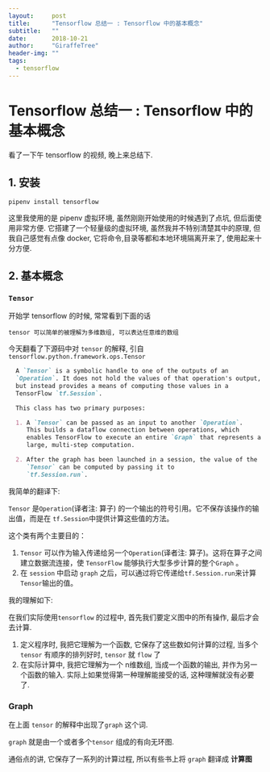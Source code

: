 ```yaml
---
layout:     post
title:      "Tensorflow 总结一 : Tensorflow 中的基本概念"
subtitle:   ""
date:       2018-10-21
author:     "GiraffeTree"
header-img: ""
tags:
  - tensorflow
---
```


# Tensorflow 总结一 : Tensorflow 中的基本概念

看了一下午 tensorflow 的视频, 晚上来总结下.

## 1. 安装

```shell
pipenv install tensorflow
```

这里我使用的是 pipenv 虚拟环境, 虽然刚刚开始使用的时候遇到了点坑, 但后面使用非常方便. 它搭建了一个轻量级的虚拟环境, 虽然我并不特别清楚其中的原理, 但我自己感觉有点像 docker, 它将命令,目录等都和本地环境隔离开来了, 使用起来十分方便.

## 2. 基本概念

### ```Tensor```

开始学 tensorflow 的时候, 常常看到下面的话
```
tensor 可以简单的被理解为多维数组, 可以表达任意维的数组
```

今天翻看了下源码中对 ```tensor``` 的解释, 引自 ```tensorflow.python.framework.ops.Tensor```

```markdown
  A `Tensor` is a symbolic handle to one of the outputs of an
  `Operation`. It does not hold the values of that operation's output,
  but instead provides a means of computing those values in a
  TensorFlow `tf.Session`.

  This class has two primary purposes:

  1. A `Tensor` can be passed as an input to another `Operation`.
     This builds a dataflow connection between operations, which
     enables TensorFlow to execute an entire `Graph` that represents a
     large, multi-step computation.

  2. After the graph has been launched in a session, the value of the
     `Tensor` can be computed by passing it to
     `tf.Session.run`.

```

我简单的翻译下:

 ```Tensor``` 是`Operation`(译者注: 算子) 的一个输出的符号引用。它不保存该操作的输出值，而是在 `tf.Session`中提供计算这些值的方法。

这个类有两个主要目的：

1. `Tensor` 可以作为输入传递给另一个`Operation`(译者注: 算子)。这将在算子之间建立数据流连接，使 `TensorFlow` 能够执行大型多步计算的整个`Graph` 。
2.  在 `session` 中启动 `graph` 之后，可以通过将它传递给`tf.Session.run`来计算`Tensor`输出的值。 

我的理解如下:

在我们实际使用`tensorflow` 的过程中, 首先我们要定义图中的所有操作, 最后才会去计算. 

1. 定义程序时, 我把它理解为一个函数, 它保存了这些数如何计算的过程, 当多个 `tensor` 有顺序的排列好时, `tensor` 就 `flow` 了
2. 在实际计算中, 我把它理解为一个 n维数组, 当成一个函数的输出, 并作为另一个函数的输入. 实际上如果觉得第一种理解能接受的话, 这种理解就没有必要了.

### Graph

在上面 `tensor` 的解释中出现了`graph` 这个词. 

`graph` 就是由一个或者多个`tensor` 组成的有向无环图. 

通俗点的讲, 它保存了一系列的计算过程, 所以有些书上将 `graph` 翻译成 **计算图** 






